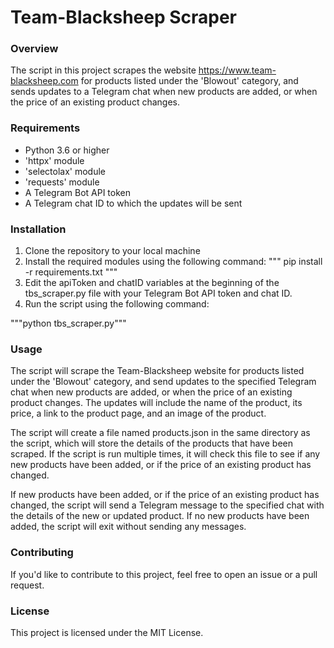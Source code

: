 # Team-Blacksheep Scraper
### Overview
The script in this project scrapes the website https://www.team-blacksheep.com for products listed under the 'Blowout' category, and sends updates to a Telegram chat when new products are added, or when the price of an existing product changes.

### Requirements
* Python 3.6 or higher
* 'httpx' module
* 'selectolax' module
* 'requests' module
* A Telegram Bot API token
* A Telegram chat ID to which the updates will be sent
### Installation
1. Clone the repository to your local machine
2. Install the required modules using the following command:
"""
pip install -r requirements.txt
"""
3. Edit the apiToken and chatID variables at the beginning of the tbs_scraper.py file with your Telegram Bot API token and chat ID.
4. Run the script using the following command:

"""python tbs_scraper.py"""
### Usage
The script will scrape the Team-Blacksheep website for products listed under the 'Blowout' category, and send updates to the specified Telegram chat when new products are added, or when the price of an existing product changes. The updates will include the name of the product, its price, a link to the product page, and an image of the product.

The script will create a file named products.json in the same directory as the script, which will store the details of the products that have been scraped. If the script is run multiple times, it will check this file to see if any new products have been added, or if the price of an existing product has changed.

If new products have been added, or if the price of an existing product has changed, the script will send a Telegram message to the specified chat with the details of the new or updated product. If no new products have been added, the script will exit without sending any messages.

### Contributing
If you'd like to contribute to this project, feel free to open an issue or a pull request.

### License
This project is licensed under the MIT License.